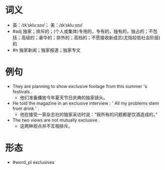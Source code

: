 # 词义
- 英：/ɪkˈskluːsɪv/； 美：/ɪkˈskluːsɪv/
- #adj 独家；排斥的；(个人或集体)专用的，专有的，独有的，独占的；不包括；高级的；豪华的；排外的；高档的；不愿接收新成员(尤指较低社会阶层)的
- #n 独家新闻；独家报道；独家专文
# 例句
- They are planning to show exclusive footage from this summer 's festivals .
	- 他们准备播放今年夏天节日庆典的独家镜头。
- He told the magazine in an exclusive interview : ' All my problems stem from drink ' .
	- 他在接受一家杂志社的独家采访时说：“我所有的问题都是饮酒造成的。”
- The two views are not mutually exclusive .
	- 这两种观点并不互相排斥。
# 形态
- #word_pl exclusives
